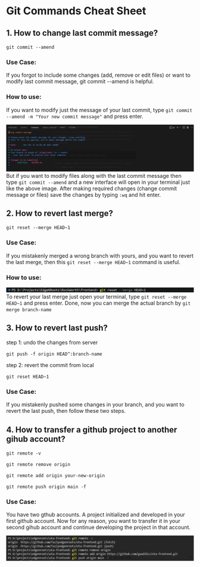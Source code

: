 # Git Commands Cheat Sheet

## 1. How to change last commit message?
```
git commit --amend
```
### Use Case:
If you forgot to include some changes (add, remove or edit files) or want to modify last commit message, git commit --amend is helpful.

### How to use:
If you want to modify just the message of your last commit, type `git commit --amend -m "Your new commit message"` and press enter.

![Git amend](./resources/images/git%20amend.png)
But if you want to modify files along with the last commit message then type `git commit --amend` and a new interface will open in your terminal just like the above image. After making required changes (change commit message or files) save the changes by typing `:wq` and hit enter.

## 2. How to revert last merge?
```
git reset --merge HEAD~1
```
### Use Case:
If you mistakenly merged a wrong branch with yours, and you want to revert the last merge, then this `git reset --merge HEAD~1` command is useful.

### How to use:
![Git revert merge](./resources/images/revert%20merge.png)
To revert your last merge just open your terminal, type `git reset --merge HEAD~1` and press enter. Done, now you can merge the actual branch by `git merge branch-name`

## 3. How to revert last push?
step 1: undo the changes from server
```
git push -f origin HEAD^:branch-name
```

step 2: revert the commit from local
```
git reset HEAD~1
```

### Use Case:
If you mistakenly pushed some changes in your branch, and you want to revert the last push, then follow these two steps.


## 4. How to transfer a github project to another gihub account?
```
git remote -v
```
```
git remote remove origin
```
```
git remote add origin your-new-origin
```
```
git remote push origin main -f
```

### Use Case:
You have two gthub accounts. A project initialized and developed in your first github account. Now for any reason, you want to transfer it in your second gihub account and continue developing the project in that account. 

![Git amend](./resources/images/transfer%20to%20different%20github.png)